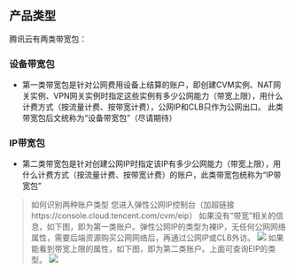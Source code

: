 ## 产品类型

腾讯云有两类带宽包：
### 设备带宽包
- 第一类带宽包是针对公网费用设备上结算的账户，即创建CVM实例、NAT网关实例、VPN网关实例时指定这些实例有多少公网能力（带宽上限），用什么计费方式（按流量计费、按带宽计费），公网IP和CLB只作为公网出口。 此类带宽包后文统称为“设备带宽包”（尽请期待）
### IP带宽包
- 第二类带宽包是针对创建公网IP时指定该IP有多少公网能力（带宽上限），用什么计费方式（按流量计费、按带宽计费）的账户，此类带宽包统称为“IP带宽包”

>如何识别两种账户类型
>您进入弹性公网IP控制台（加超链接https://console.cloud.tencent.com/cvm/eip）
>如果没有“带宽”相关的信息，如下图，即为第一类账户。弹性公网IP的类型为裸IP，无任何公网网络属性，需要后端资源购买公网网络后，再通过公网IP或CLB外访。
>![](https://mc.qcloudimg.com/static/img/a79b3329758594fd230594a9a52352b7/eip.png)
>如果能看到带宽上限的属性，如下图，即为第二类账户。上面可查询EIP的类型。
>![](https://mc.qcloudimg.com/static/img/bd91715ed89497bda313189331b2baaf/eip2.png)


